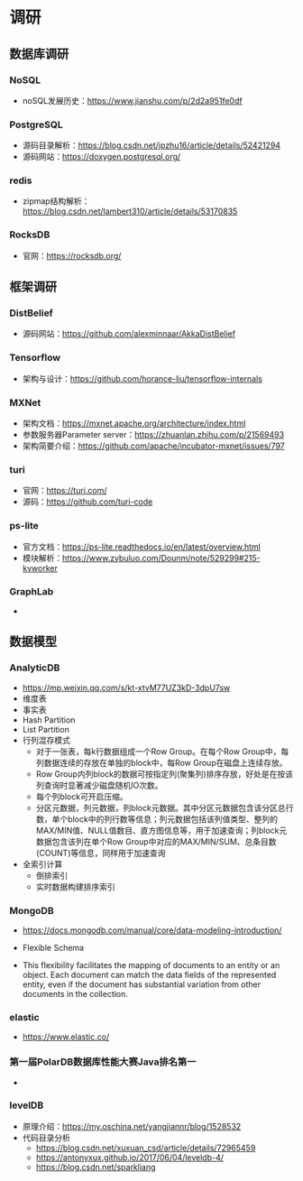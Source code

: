 # 调研

## 数据库调研

### NoSQL

- noSQL发展历史：https://www.jianshu.com/p/2d2a951fe0df

### PostgreSQL

- 源码目录解析：https://blog.csdn.net/jpzhu16/article/details/52421294
- 源码网站：https://doxygen.postgresql.org/

### redis

- zipmap结构解析：https://blog.csdn.net/lambert310/article/details/53170835

### RocksDB

- 官网：https://rocksdb.org/

## 框架调研

### DistBelief

- 源码网站：https://github.com/alexminnaar/AkkaDistBelief



### Tensorflow

- 架构与设计：https://github.com/horance-liu/tensorflow-internals



### MXNet

- 架构文档：https://mxnet.apache.org/architecture/index.html
- 参数服务器Parameter server：https://zhuanlan.zhihu.com/p/21569493
- 架构简要介绍：https://github.com/apache/incubator-mxnet/issues/797



### turi

- 官网：https://turi.com/
- 源码：https://github.com/turi-code



### ps-lite

- 官方文档：https://ps-lite.readthedocs.io/en/latest/overview.html
- 模块解析：https://www.zybuluo.com/Dounm/note/529299#215-kvworker

### GraphLab

- 

## 数据模型

### AnalyticDB

- https://mp.weixin.qq.com/s/kt-xtvM77UZ3kD-3dpU7sw
- 维度表
- 事实表
- Hash Partition
- List Partition
- 行列混存模式
  - 对于一张表，每k行数据组成一个Row Group。在每个Row Group中，每列数据连续的存放在单独的block中，每Row Group在磁盘上连续存放。
  - Row Group内列block的数据可按指定列(聚集列)排序存放，好处是在按该列查询时显著减少磁盘随机IO次数。
  - 每个列block可开启压缩。
  - 分区元数据，列元数据，列block元数据。其中分区元数据包含该分区总行数，单个block中的列行数等信息；列元数据包括该列值类型、整列的MAX/MIN值、NULL值数目、直方图信息等，用于加速查询；列block元数据包含该列在单个Row Group中对应的MAX/MIN/SUM、总条目数(COUNT)等信息，同样用于加速查询
- 全索引计算
  - 倒排索引
  - 实时数据构建排序索引

### MongoDB

- https://docs.mongodb.com/manual/core/data-modeling-introduction/

- Flexible Schema
- This flexibility facilitates the mapping of documents to an entity or an object. Each document can match the data fields of the represented entity, even if the document has substantial variation from other documents in the collection.


### elastic
- https://www.elastic.co/

### 第一届PolarDB数据库性能大赛Java排名第一

- 

### levelDB

- 原理介绍：https://my.oschina.net/yangjiannr/blog/1528532
- 代码目录分析
  - https://blog.csdn.net/xuxuan_csd/article/details/72965459
  - https://antonyxux.github.io/2017/06/04/leveldb-4/
  - https://blog.csdn.net/sparkliang